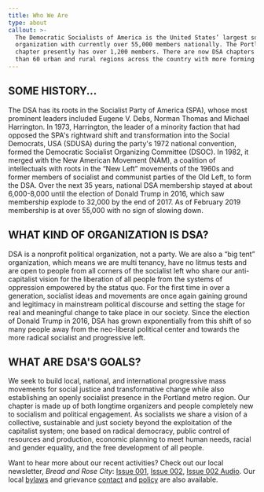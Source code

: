 ```yaml
---
title: Who We Are
type: about
callout: >-
  The Democratic Socialists of America is the United States’ largest socialist
  organization with currently over 55,000 members nationally. The Portland
  chapter presently has over 1,200 members. There are now DSA chapters in more
  than 60 urban and rural regions across the country with more forming everyday.
---
```

## SOME HISTORY...
The DSA has its roots in the Socialist Party of America (SPA), whose most prominent leaders included Eugene V. Debs, Norman Thomas and Michael Harrington. In 1973, Harrington, the leader of a minority faction that had opposed the SPA's rightward shift and transformation into the Social Democrats, USA (SDUSA) during the party's 1972 national convention, formed the Democratic Socialist Organizing Committee (DSOC). In 1982, it merged with the New American Movement (NAM), a coalition of intellectuals with roots in the “New Left” movements of the 1960s and former members of socialist and communist parties of the Old Left, to form the DSA. Over the next 35 years, national DSA membership stayed at about 6,000-8,000 until the election of Donald Trump in 2016, which saw membership explode to 32,000 by the end of 2017. As of February 2019 membership is at over 55,000 with no sign of slowing down.

## WHAT KIND OF ORGANIZATION IS DSA?
DSA is a nonprofit political organization, not a party. We are also a “big tent” organization, which means we are multi tenancy, have no litmus tests and are open to people from all corners of the socialist left who share our anti-capitalist vision for the liberation of all people from the systems of oppression empowered by the status quo. For the first time in over a generation, socialist ideas and movements are once again gaining ground and legitimacy in mainstream political discourse and setting the stage for real and meaningful change to take place in our society. Since the election of Donald Trump in 2016, DSA has grown exponentially from this shift of so many people away from the neo-liberal political center and towards the more radical socialist and progressive left. 

## WHAT ARE DSA'S GOALS?
We seek to build local, national, and international progressive mass movements for social justice and transformative change while also establishing an openly socialist presence in the Portland metro region. Our chapter is made up of both longtime organizers and people completely new to socialism and political engagement. As socialists we share a vision of a collective, sustainable and just society beyond the exploitation of the capitalist system; one based on radical democracy, public control of resources and production, economic planning to meet human needs, racial and gender equality, and the free development of all people.

Want to hear more about our recent activities? Check out our local newsletter, _Bread and Rose City_: [Issue 001](https://portlanddsa.org/assets/images/uploads/bread-and-rose-city-001.pdf), [Issue 002](https://portlanddsa.org/assets/images/uploads/bread-and-rose-city-002.pdf), [Issue 002 Audio](https://soundcloud.com/portlanddsa/bread-rose-city-issue-002-winter-2019). Our local [bylaws](https://portlanddsa.org/assets/images/uploads/portland-dsa-bylaws.pdf) and grievance [contact](mailto:dsapdxgrievance@gmail.com) and [policy](https://portlanddsa.org/assets/images/uploads/portland-dsa-grievance-policy.pdf) are also available.
